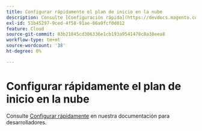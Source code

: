 ```yaml
---
title: Configurar rápidamente el plan de inicio en la nube
description: Consulte [Configuración rápida](https://devdocs.magento.com/guides/v2.3/cloud/cdn/configure-fastly.html) en nuestra documentación para desarrolladores.
exl-id: 51b45297-9ced-4f58-91ae-86a9fcf0d012
feature: Cloud
source-git-commit: 83b21845cd306336e1cb193a9541478c8a38eea8
workflow-type: tm+mt
source-wordcount: '38'
ht-degree: 0%

---
```


# Configurar rápidamente el plan de inicio en la nube

Consulte [Configurar rápidamente](https://devdocs.magento.com/guides/v2.3/cloud/cdn/configure-fastly.html) en nuestra documentación para desarrolladores.
